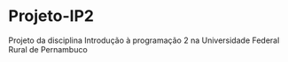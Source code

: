# Projeto-IP2
Projeto da disciplina Introdução à programação 2 na Universidade Federal Rural de Pernambuco
